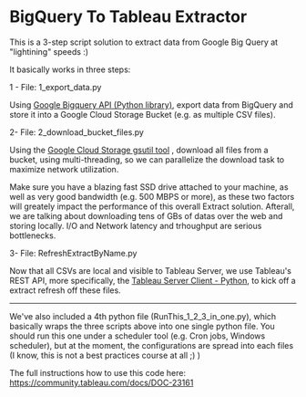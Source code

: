 # BigQuery To Tableau Extractor

This is a 3-step script solution to extract data from Google Big Query at "lightining" speeds :)

It basically works in three steps:

1 - File: 1_export_data.py

Using [Google Bigquery API (Python library)](https://cloud.google.com/bigquery/docs/quickstarts/quickstart-client-libraries), export data from BigQuery and store it into a Google Cloud Storage Bucket (e.g. as multiple CSV files).

2- File: 2_download_bucket_files.py
 
Using the [Google Cloud Storage gsutil tool](https://cloud.google.com/storage/docs/gsutil) , download all files from a bucket, using multi-threading, so we can parallelize the download task to maximize network utilization. 

Make sure you have a blazing fast SSD drive attached to your machine, as well as very good bandwidth (e.g. 500 MBPS or more), as these two factors will greately impact the performance of this overall Extract solution. Afterall, we are talking about downloading tens of GBs of datas over the web and storing locally. I/O and Network latency and trhoughput are serious bottlenecks.

3- File: RefreshExtractByName.py

Now that all CSVs are local and visible to Tableau Server, we use Tableau's REST API, more specifically, the [Tableau Server Client - Python](https://tableau.github.io/server-client-python/#), to kick off a extract refresh off these files.

----

We've also included a 4th python file (RunThis_1_2_3_in_one.py), which basically wraps the three scripts above into one single python file. You should run this one under a scheduler tool (e.g. Cron jobs, Windows scheduler), but at the moment, the configurations are spread into each files (I know, this is not a best practices course at all ;) )

The full instructions how to use this code here: https://community.tableau.com/docs/DOC-23161
